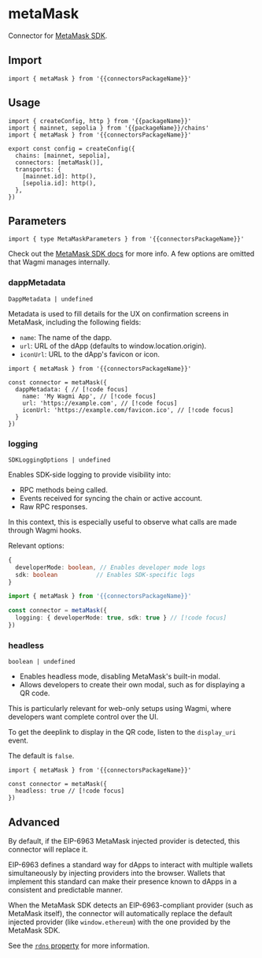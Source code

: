 <!-- <script setup>
const docsPath = 'react'
const packageName = 'wagmi'
const connectorsPackageName = 'wagmi/connectors'
</script> -->

# metaMask

Connector for [MetaMask SDK](https://github.com/MetaMask/metamask-sdk).

## Import

```ts-vue
import { metaMask } from '{{connectorsPackageName}}'
```

## Usage

```ts-vue{3,7}
import { createConfig, http } from '{{packageName}}'
import { mainnet, sepolia } from '{{packageName}}/chains'
import { metaMask } from '{{connectorsPackageName}}'

export const config = createConfig({
  chains: [mainnet, sepolia],
  connectors: [metaMask()],
  transports: {
    [mainnet.id]: http(),
    [sepolia.id]: http(),
  },
})
```

## Parameters

```ts-vue
import { type MetaMaskParameters } from '{{connectorsPackageName}}'
```

Check out the [MetaMask SDK docs](https://docs.metamask.io/wallet/connect/3rd-party-libraries/wagmi/) for more info. A few options are omitted that Wagmi manages internally.

### dappMetadata

`DappMetadata | undefined`

Metadata is used to fill details for the UX on confirmation screens in MetaMask, including the following fields:

- `name`: The name of the dapp.
- `url`: URL of the dApp (defaults to window.location.origin).
- `iconUrl`: URL to the dApp's favicon or icon.

```ts-vue
import { metaMask } from '{{connectorsPackageName}}'

const connector = metaMask({
  dappMetadata: { // [!code focus]
    name: 'My Wagmi App', // [!code focus]
    url: 'https://example.com', // [!code focus]
    iconUrl: 'https://example.com/favicon.ico', // [!code focus]
  }
})
```

### logging

`SDKLoggingOptions | undefined`

Enables SDK-side logging to provide visibility into:

- RPC methods being called.
- Events received for syncing the chain or active account.
- Raw RPC responses.

In this context, this is especially useful to observe what calls are made through Wagmi hooks.

Relevant options:

```ts
{
  developerMode: boolean, // Enables developer mode logs
  sdk: boolean           // Enables SDK-specific logs
}
```

```ts
import { metaMask } from '{{connectorsPackageName}}'

const connector = metaMask({
  logging: { developerMode: true, sdk: true } // [!code focus]
})
```

### headless

`boolean | undefined`

- Enables headless mode, disabling MetaMask's built-in modal.
- Allows developers to create their own modal, such as for displaying a QR code.

This is particularly relevant for web-only setups using Wagmi, where developers want complete control over the UI.

To get the deeplink to display in the QR code, listen to the `display_uri` event.

The default is `false`.

```ts-vue
import { metaMask } from '{{connectorsPackageName}}'

const connector = metaMask({
  headless: true // [!code focus]
})
```

## Advanced

By default, if the EIP-6963 MetaMask injected provider is detected, this connector will replace it.

EIP-6963 defines a standard way for dApps to interact with multiple wallets simultaneously by injecting providers into the browser. Wallets that implement this standard can make their presence known to dApps in a consistent and predictable manner.

When the MetaMask SDK detects an EIP-6963-compliant provider (such as MetaMask itself), the connector will automatically replace the default injected provider (like `window.ethereum`) with the one provided by the MetaMask SDK.

See the [`rdns` property](https://wagmi.sh/dev/creating-connectors#properties) for more information.
